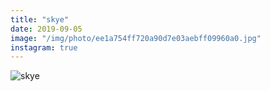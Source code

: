 ```yaml
---
title: "skye"
date: 2019-09-05
image: "/img/photo/ee1a754ff720a90d7e03aebff09960a0.jpg"
instagram: true
---
```


![skye](/img/photo/ee1a754ff720a90d7e03aebff09960a0.jpg)
